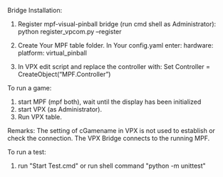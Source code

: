 Bridge Installation:
 
1. Register mpf-visual-pinball bridge (run cmd shell as Administrator):
python register_vpcom.py –register
 
2. Create Your MPF table folder. In Your config.yaml enter:
hardware:
    platform: virtual_pinball
 
3. In VPX edit script and replace the controller with:
Set Controller = CreateObject(“MPF.Controller”)

To run a game:

1. start MPF (mpf both), wait until the display has been initialized
2. start VPX (as Administrator).
3. Run VPX table.

Remarks:
The setting of cGamename in VPX is not used to establish or check the connection.
The VPX Bridge connects to the running MPF.

To run a test:

1. run "Start Test.cmd" or run shell command "python -m unittest"
